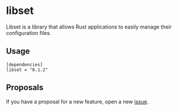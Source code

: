 # libset
Libset is a library that allows Rust applications to easily manage their configuration files.

## Usage
```
[dependencies]
libset = "0.1.2"
```

## Proposals

If you have a proposal for a new feature, open a new [issue](https://github.com/edfloreshz/libset/issues).
